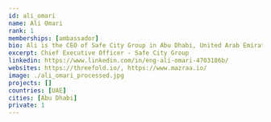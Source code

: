 ```yaml
---
id: ali_omari
name: Ali Omari
rank: 1
memberships: [ambassador]
bio: Ali is the CEO of Safe City Group in Abu Dhabi, United Arab Emirates. 20 years of accumulative experience in the industry with a passion to concentrate on providing the latest technologies and solutions. I believe in ThreeFold Foundation’s dream in helping the world to become a better place.
excerpt: Chief Executive Officer - Safe City Group
linkedin: https://www.linkedin.com/in/eng-ali-omari-4703186b/
websites: https://threefold.io/, https://www.mazraa.io/
image: ./ali_omari_processed.jpg
projects: []
countries: [UAE]
cities: [Abu Dhabi]
private: 1
---
```



